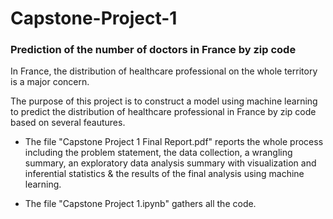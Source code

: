 # Capstone-Project-1
### Prediction of the number of doctors in France by zip code

In France, the distribution of healthcare professional on the whole territory is a major concern. 

The purpose of this project is to construct a model using machine learning to predict the distribution of healthcare professional in France by zip code based on several feautures. 

- The file "Capstone Project 1 Final Report.pdf" reports the whole process including the problem statement, the data collection, a wrangling summary, an exploratory data analysis summary with visualization and inferential statistics & the results of the final analysis using machine learning. 

- The file "Capstone Project 1.ipynb" gathers all the code. 
